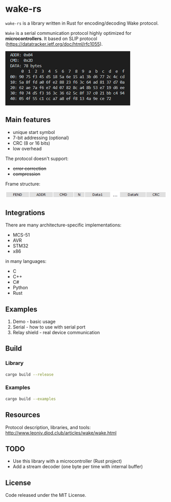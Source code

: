 # wake-rs

`wake-rs` is a library written in Rust for encoding/decoding Wake protocol.

`Wake` is a serial communication protocol highly optimized for **microcontrollers**. It based on SLIP protocol (<https://datatracker.ietf.org/doc/html/rfc1055>).

![debug_print](images/debug_print.png)

## Main features

- unique start symbol
- 7-bit addressing (optional)
- CRC (8 or 16 bits)
- low overhead

The protocol doesn't support:

- ~~error correction~~
- ~~compression~~

Frame structure:

![Frame structure](images/wake.png)

## Integrations

There are many architecture-specific implementations:

- MCS-51
- AVR
- STM32
- x86

in many languages:

- C
- C++
- C#
- Python
- Rust

## Examples

1. Demo - basic usage
2. Serial - how to use with serial port
3. Relay shield - real device communication

## Build

### Library

```bash
cargo build --release
```

### Examples

```bash
cargo build --examples
```

## Resources

Protocol description, libraries, and tools: <http://www.leoniv.diod.club/articles/wake/wake.html>

## TODO

- Use this library with a microcontroller (Rust project)
- Add a stream decoder (one byte per time with internal buffer)

## License

Code released under the MIT License.
